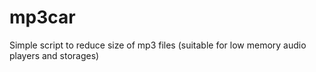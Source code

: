 # mp3car
Simple script to reduce size of mp3 files (suitable for low memory audio players and storages)
